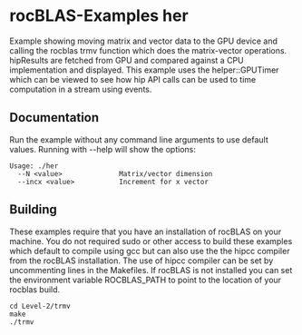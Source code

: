 # rocBLAS-Examples her
Example showing moving matrix and vector data to the GPU device and calling the rocblas trmv function which does the matrix-vector operations. hipResults are fetched from GPU and compared against a CPU implementation and displayed.  This example uses the helper::GPUTimer which can be viewed to see how hip API calls can be used to time computation in a stream using events.

## Documentation
Run the example without any command line arguments to use default values.
Running with --help will show the options:

    Usage: ./her
      --N <value>              Matrix/vector dimension
      --incx <value>           Increment for x vector

## Building
These examples require that you have an installation of rocBLAS on your machine.  You do not required sudo or other access to build these examples which default to compile using gcc but can also use the the hipcc compiler from the rocBLAS installation.   The use of hipcc compiler can be set by uncommenting lines in the Makefiles.  If rocBLAS is not installed you can set the environment variable ROCBLAS_PATH to point to the location of your rocblas build.

    cd Level-2/trmv 
    make
    ./trmv
 
